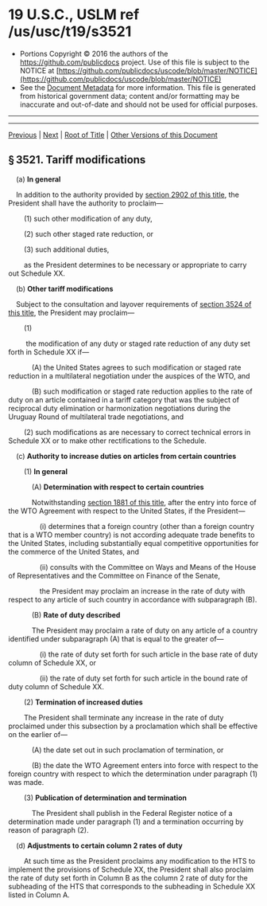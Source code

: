 ---
---

# 19 U.S.C., USLM ref /us/usc/t19/s3521

* Portions Copyright © 2016 the authors of the https://github.com/publicdocs project.
  Use of this file is subject to the NOTICE at [https://github.com/publicdocs/uscode/blob/master/NOTICE](https://github.com/publicdocs/uscode/blob/master/NOTICE)
* See the [Document Metadata](././../../../../../..//README.md) for more information.
  This file is generated from historical government data; content and/or formatting may be inaccurate and out-of-date and should not be used for official purposes.

----------
----------

[Previous](./../../../../../..//us/usc/t19/ch22/schI/ptB/m__us_usc_t19_ch22_schI_ptB.md) | [Next](./../../../../../..//us/usc/t19/ch22/schI/ptB/m__us_usc_t19_s3522.md) | [Root of Title](./../../../../../../) | [Other Versions of this Document](https://publicdocs.github.io/go/links?ns=uslm&ref=%2Fus%2Fusc%2Ft19%2Fs3521)

## § 3521. Tariff modifications

    (a) __In general__ 

    In addition to the authority provided by [section 2902 of this title][/us/usc/t19/s2902], the President shall have the authority to proclaim—

        (1) such other modification of any duty,

        (2) such other staged rate reduction, or

        (3) such additional duties,

        as the President determines to be necessary or appropriate to carry out Schedule XX.

    (b) __Other tariff modifications__ 

    Subject to the consultation and layover requirements of [section 3524 of this title][/us/usc/t19/s3524], the President may proclaim—

        (1)

         the modification of any duty or staged rate reduction of any duty set forth in Schedule XX if—

            (A) the United States agrees to such modification or staged rate reduction in a multilateral negotiation under the auspices of the WTO, and

            (B) such modification or staged rate reduction applies to the rate of duty on an article contained in a tariff category that was the subject of reciprocal duty elimination or harmonization negotiations during the Uruguay Round of multilateral trade negotiations, and

        (2) such modifications as are necessary to correct technical errors in Schedule XX or to make other rectifications to the Schedule.

    (c) __Authority to increase duties on articles from certain countries__ 

        (1) __In general__ 

            (A) __Determination with respect to certain countries__ 

            Notwithstanding [section 1881 of this title][/us/usc/t19/s1881], after the entry into force of the WTO Agreement with respect to the United States, if the President—

                (i) determines that a foreign country (other than a foreign country that is a WTO member country) is not according adequate trade benefits to the United States, including substantially equal competitive opportunities for the commerce of the United States, and

                (ii) consults with the Committee on Ways and Means of the House of Representatives and the Committee on Finance of the Senate,

                the President may proclaim an increase in the rate of duty with respect to any article of such country in accordance with subparagraph (B).

            (B) __Rate of duty described__ 

            The President may proclaim a rate of duty on any article of a country identified under subparagraph (A) that is equal to the greater of—

                (i) the rate of duty set forth for such article in the base rate of duty column of Schedule XX, or

                (ii) the rate of duty set forth for such article in the bound rate of duty column of Schedule XX.

        (2) __Termination of increased duties__ 

        The President shall terminate any increase in the rate of duty proclaimed under this subsection by a proclamation which shall be effective on the earlier of—

            (A) the date set out in such proclamation of termination, or

            (B) the date the WTO Agreement enters into force with respect to the foreign country with respect to which the determination under paragraph (1) was made.

        (3) __Publication of determination and termination__ 

            The President shall publish in the Federal Register notice of a determination made under paragraph (1) and a termination occurring by reason of paragraph (2).

    (d) __Adjustments to certain column 2 rates of duty__ 

        At such time as the President proclaims any modification to the HTS to implement the provisions of Schedule XX, the President shall also proclaim the rate of duty set forth in Column B as the column 2 rate of duty for the subheading of the HTS that corresponds to the subheading in Schedule XX listed in Column A.

<table>

          <tr>

            <td> 

        Column A  </td>

            <td> 

        Column B  </td>

  </tr>

          <tr>

            <td> 

        Schedule XX

          subheading:  </td>

            <td> 

        Rate of duty for column 2 of the

          HTS:  </td>

  </tr>

          <tr>

            <td> 

        0201.10.50  </td>

            <td> 

        31.1%  </td>

  </tr>

          <tr>

            <td> 

        0201.20.80  </td>

            <td> 

        31.1%  </td>

  </tr>

          <tr>

            <td> 

        0201.30.80  </td>

            <td> 

        31.1%  </td>

  </tr>

          <tr>

            <td> 

        0202.10.50  </td>

            <td> 

        31.1%  </td>

  </tr>

          <tr>

            <td> 

        0202.20.80  </td>

            <td> 

        31.1%  </td>

  </tr>

          <tr>

            <td> 

        0202.30.80  </td>

            <td> 

        31.1%  </td>

  </tr>

          <tr>

            <td> 

        0401.30.25  </td>

            <td> 

        90.8¢/liter  </td>

  </tr>

          <tr>

            <td> 

        0401.30.75  </td>

            <td> 

        $1.936/kg  </td>

  </tr>

          <tr>

            <td> 

        0402.10.50  </td>

            <td> 

        $1.018/kg  </td>

  </tr>

          <tr>

            <td> 

        0402.21.25  </td>

            <td> 

        $1.018/kg  </td>

  </tr>

          <tr>

            <td> 

        0402.21.50  </td>

            <td> 

        $1.285/kg  </td>

  </tr>

          <tr>

            <td> 

        0402.21.90  </td>

            <td> 

        $1.831/kg  </td>

  </tr>

          <tr>

            <td> 

        0402.29.50  </td>

            <td> 

        $1.299/kg + 17.5%  </td>

  </tr>

          <tr>

            <td> 

        0402.91.60  </td>

            <td> 

        36.8¢/kg  </td>

  </tr>

          <tr>

            <td> 

        0402.99.50  </td>

            <td> 

        58.4¢/kg  </td>

  </tr>

          <tr>

            <td> 

        0402.99.90  </td>

            <td> 

        54.5¢/kg + 17.5%  </td>

  </tr>

          <tr>

            <td> 

        0403.10.50  </td>

            <td> 

        $1.217/kg + 20%  </td>

  </tr>

          <tr>

            <td> 

        0403.90.16  </td>

            <td> 

        90.8¢/liter  </td>

  </tr>

          <tr>

            <td> 

        0403.90.45  </td>

            <td> 

        $1.03/kg  </td>

  </tr>

          <tr>

            <td> 

        0403.90.55  </td>

            <td> 

        $1.285/kg  </td>

  </tr>

          <tr>

            <td> 

        0403.90.65  </td>

            <td> 

        $1.831/kg  </td>

  </tr>

          <tr>

            <td> 

        0403.90.78  </td>

            <td> 

        $1.936/kg  </td>

  </tr>

          <tr>

            <td> 

        0403.90.95  </td>

            <td> 

        $1.217/kg + 20%  </td>

  </tr>

          <tr>

            <td> 

        0404.10.11  </td>

            <td> 

        20%  </td>

  </tr>

          <tr>

            <td> 

        0404.10.15  </td>

            <td> 

        $1.217/kg + 10%  </td>

  </tr>

          <tr>

            <td> 

        0404.10.90  </td>

            <td> 

        $1.03/kg  </td>

  </tr>

          <tr>

            <td> 

        0404.90.30  </td>

            <td> 

        25%  </td>

  </tr>

          <tr>

            <td> 

        0404.90.50  </td>

            <td> 

        $1.399/kg + 10%  </td>

  </tr>

          <tr>

            <td> 

        0405.00.40  </td>

            <td> 

        $1.813/kg  </td>

  </tr>

          <tr>

            <td> 

        0405.00.90  </td>

            <td> 

        $2.194/kg + 10%  </td>

  </tr>

          <tr>

            <td> 

        0406.10.08  </td>

            <td> 

        $1.775/kg  </td>

  </tr>

          <tr>

            <td> 

        0406.10.18  </td>

            <td> 

        $2.67/kg  </td>

  </tr>

          <tr>

            <td> 

        0406.10.28  </td>

            <td> 

        $1.443/kg  </td>

  </tr>

          <tr>

            <td> 

        0406.10.38  </td>

            <td> 

        $1.241/kg  </td>

  </tr>

          <tr>

            <td> 

        0406.10.48  </td>

            <td> 

        $2.121/kg  </td>

  </tr>

          <tr>

            <td> 

        0406.10.58  </td>

            <td> 

        $2.525/kg  </td>

  </tr>

          <tr>

            <td> 

        0406.10.68  </td>

            <td> 

        $1.631/kg  </td>

  </tr>

          <tr>

            <td> 

        0406.10.78  </td>

            <td> 

        $1.328/kg  </td>

  </tr>

          <tr>

            <td> 

        0406.10.88  </td>

            <td> 

        $1.775/kg  </td>

  </tr>

          <tr>

            <td> 

        0406.20.28  </td>

            <td> 

        $2.67/kg  </td>

  </tr>

          <tr>

            <td> 

        0406.20.33  </td>

            <td> 

        $1.443/kg  </td>

  </tr>

          <tr>

            <td> 

        0406.20.39  </td>

            <td> 

        $1.241/kg  </td>

  </tr>

          <tr>

            <td> 

        0406.20.48  </td>

            <td> 

        $2.121/kg  </td>

  </tr>

          <tr>

            <td> 

        0406.20.53  </td>

            <td> 

        $2.525/kg  </td>

  </tr>

          <tr>

            <td> 

        0406.20.63  </td>

            <td> 

        $2.67/kg  </td>

  </tr>

          <tr>

            <td> 

        0406.20.67  </td>

            <td> 

        $1.443/kg  </td>

  </tr>

          <tr>

            <td> 

        0406.20.71  </td>

            <td> 

        $1.241/kg  </td>

  </tr>

          <tr>

            <td> 

        0406.20.75  </td>

            <td> 

        $2.121/kg  </td>

  </tr>

          <tr>

            <td> 

        0406.20.79  </td>

            <td> 

        $2.525/kg  </td>

  </tr>

          <tr>

            <td> 

        0406.20.83  </td>

            <td> 

        $1.631/kg  </td>

  </tr>

          <tr>

            <td> 

        0406.20.87  </td>

            <td> 

        $1.328/kg  </td>

  </tr>

          <tr>

            <td> 

        0406.20.91  </td>

            <td> 

        $1.775/kg  </td>

  </tr>

          <tr>

            <td> 

        0406.30.18  </td>

            <td> 

        $2.67/kg  </td>

  </tr>

          <tr>

            <td> 

        0406.30.28  </td>

            <td> 

        $1.443/kg  </td>

  </tr>

          <tr>

            <td> 

        0406.30.38  </td>

            <td> 

        $1.241/kg  </td>

  </tr>

          <tr>

            <td> 

        0406.30.48  </td>

            <td> 

        $2.121/kg  </td>

  </tr>

          <tr>

            <td> 

        0406.30.53  </td>

            <td> 

        $1.631/kg  </td>

  </tr>

          <tr>

            <td> 

        0406.30.63  </td>

            <td> 

        $2.67/kg  </td>

  </tr>

          <tr>

            <td> 

        0406.30.67  </td>

            <td> 

        $1.443/kg  </td>

  </tr>

          <tr>

            <td> 

        0406.30.71  </td>

            <td> 

        $1.241/kg  </td>

  </tr>

          <tr>

            <td> 

        0406.30.75  </td>

            <td> 

        $2.121/kg  </td>

  </tr>

          <tr>

            <td> 

        0406.30.79  </td>

            <td> 

        $2.525/kg  </td>

  </tr>

          <tr>

            <td> 

        0406.30.83  </td>

            <td> 

        $1.631/kg  </td>

  </tr>

          <tr>

            <td> 

        0406.30.87  </td>

            <td> 

        $1.328/kg  </td>

  </tr>

          <tr>

            <td> 

        0406.30.91  </td>

            <td> 

        $1.775/kg  </td>

  </tr>

          <tr>

            <td> 

        0406.40.70  </td>

            <td> 

        $2.67/kg  </td>

  </tr>

          <tr>

            <td> 

        0406.90.12  </td>

            <td> 

        $1.443/kg  </td>

  </tr>

          <tr>

            <td> 

        0406.90.18  </td>

            <td> 

        $2.121/kg  </td>

  </tr>

          <tr>

            <td> 

        0406.90.33  </td>

            <td> 

        $2.525/kg  </td>

  </tr>

          <tr>

            <td> 

        0406.90.38  </td>

            <td> 

        $2.525/kg  </td>

  </tr>

          <tr>

            <td> 

        0406.90.43  </td>

            <td> 

        $2.525/kg  </td>

  </tr>

          <tr>

            <td> 

        0406.90.48  </td>

            <td> 

        $2.208/kg  </td>

  </tr>

          <tr>

            <td> 

        0406.90.64  </td>

            <td> 

        $1.241/kg  </td>

  </tr>

          <tr>

            <td> 

        0406.90.68  </td>

            <td> 

        $2.525/kg  </td>

  </tr>

          <tr>

            <td> 

        0406.90.74  </td>

            <td> 

        $2.67/kg  </td>

  </tr>

          <tr>

            <td> 

        0406.90.78  </td>

            <td> 

        $1.443/kg  </td>

  </tr>

          <tr>

            <td> 

        0406.90.84  </td>

            <td> 

        $1.241/kg  </td>

  </tr>

          <tr>

            <td> 

        0406.90.88  </td>

            <td> 

        $2.121/kg  </td>

  </tr>

          <tr>

            <td> 

        0406.90.92  </td>

            <td> 

        $1.631/kg  </td>

  </tr>

          <tr>

            <td> 

        0406.90.94  </td>

            <td> 

        $1.328/kg  </td>

  </tr>

          <tr>

            <td> 

        0406.90.97  </td>

            <td> 

        $1.775/kg  </td>

  </tr>

          <tr>

            <td> 

        1202.10.80  </td>

            <td> 

        192.7%  </td>

  </tr>

          <tr>

            <td> 

        1202.20.80  </td>

            <td> 

        155%  </td>

  </tr>

          <tr>

            <td> 

        1517.90.60  </td>

            <td> 

        40.2¢/kg  </td>

  </tr>

          <tr>

            <td> 

        1701.11.50  </td>

            <td> 

        39.85¢/kg  </td>

  </tr>

          <tr>

            <td> 

        1701.12.10  </td>

            <td> 

        6.58170¢/kg less 0.0622005¢/kg for each degree under 100 degrees (and fractions of a degree in proportion) but not less than 5.031562¢/kg  </td>

  </tr>

          <tr>

            <td> 

        1701.12.50  </td>

            <td> 

        42.05¢/kg  </td>

  </tr>

          <tr>

            <td> 

        1701.91.10  </td>

            <td> 

        6.58170¢/kg less 0.0622005¢/kg for each degree under 100 degrees (and fractions of a degree in proportion) but not less than 5.031562¢/kg  </td>

  </tr>

          <tr>

            <td> 

        1701.91.30  </td>

            <td> 

        42.05¢/kg  </td>

  </tr>

          <tr>

            <td> 

        1701.91.48  </td>

            <td> 

        39.9¢/kg + 6%  </td>

  </tr>

          <tr>

            <td> 

        1701.91.58  </td>

            <td> 

        39.9¢/kg + 6%  </td>

  </tr>

          <tr>

            <td> 

        1701.99.10  </td>

            <td> 

        6.58170¢/kg less 0.0622005¢/kg for each degree under 100 degrees (and fractions of a degree in proportion) but not less than 5.031562¢/kg  </td>

  </tr>

          <tr>

            <td> 

        1701.99.50  </td>

            <td> 

        42.05¢/kg  </td>

  </tr>

          <tr>

            <td> 

        1702.20.28  </td>

            <td> 

        19.9¢/kg of total sugars + 6%  </td>

  </tr>

          <tr>

            <td> 

        1702.30.28  </td>

            <td> 

        19.9¢/kg of total sugars + 6%  </td>

  </tr>

          <tr>

            <td> 

        1702.40.28  </td>

            <td> 

        39.9¢/kg of total sugars + 6%  </td>

  </tr>

          <tr>

            <td> 

        1702.60.28  </td>

            <td> 

        39.9¢/kg of total sugars + 6%  </td>

  </tr>

          <tr>

            <td> 

        1702.90.10  </td>

            <td> 

        6.58170¢/kg of total sugars  </td>

  </tr>

          <tr>

            <td> 

        1702.90.20  </td>

            <td> 

        42.05¢/kg  </td>

  </tr>

          <tr>

            <td> 

        1702.90.58  </td>

            <td> 

        39.9¢/kg of total sugars + 6%  </td>

  </tr>

          <tr>

            <td> 

        1702.90.68  </td>

            <td> 

        39.9¢/kg + 6%  </td>

  </tr>

          <tr>

            <td> 

        1704.90.58  </td>

            <td> 

        47.4¢/kg + 12.2%  </td>

  </tr>

          <tr>

            <td> 

        1704.90.68  </td>

            <td> 

        47.4¢/kg + 12.2%  </td>

  </tr>

          <tr>

            <td> 

        1704.90.78  </td>

            <td> 

        47.4¢/kg + 12.2%  </td>

  </tr>

          <tr>

            <td> 

        1806.10.15  </td>

            <td> 

        25.5¢/kg  </td>

  </tr>

          <tr>

            <td> 

        1806.10.28  </td>

            <td> 

        39.5¢/kg  </td>

  </tr>

          <tr>

            <td> 

        1806.10.38  </td>

            <td> 

        39.5¢/kg  </td>

  </tr>

          <tr>

            <td> 

        1806.10.55  </td>

            <td> 

        39.5¢/kg  </td>

  </tr>

          <tr>

            <td> 

        1806.10.75  </td>

            <td> 

        39.5¢/kg  </td>

  </tr>

          <tr>

            <td> 

        1806.20.26  </td>

            <td> 

        43.8¢/kg + 5%  </td>

  </tr>

          <tr>

            <td> 

        1806.20.28  </td>

            <td> 

        62.1¢/kg + 5%  </td>

  </tr>

          <tr>

            <td> 

        1806.20.36  </td>

            <td> 

        43.8¢/kg + 5%  </td>

  </tr>

          <tr>

            <td> 

        1806.20.38  </td>

            <td> 

        62.1¢/kg + 5%  </td>

  </tr>

          <tr>

            <td> 

        1806.20.73  </td>

            <td> 

        35.9¢/kg + 10%  </td>

  </tr>

          <tr>

            <td> 

        1806.20.77  </td>

            <td> 

        35.9¢/kg + 10%  </td>

  </tr>

          <tr>

            <td> 

        1806.20.82  </td>

            <td> 

        43.8¢/kg + 10%  </td>

  </tr>

          <tr>

            <td> 

        1806.20.83  </td>

            <td> 

        62.1¢/kg + 10%  </td>

  </tr>

          <tr>

            <td> 

        1806.20.87  </td>

            <td> 

        43.8¢/kg + 10%  </td>

  </tr>

          <tr>

            <td> 

        1806.20.89  </td>

            <td> 

        62.1¢/kg + 10%  </td>

  </tr>

          <tr>

            <td> 

        1806.20.92  </td>

            <td> 

        43.8¢/kg + 10%  </td>

  </tr>

          <tr>

            <td> 

        1806.20.93  </td>

            <td> 

        62.1¢/kg + 10%  </td>

  </tr>

          <tr>

            <td> 

        1806.20.96  </td>

            <td> 

        43.8¢/kg + 10%  </td>

  </tr>

          <tr>

            <td> 

        1806.20.97  </td>

            <td> 

        62.1¢/kg + 10%  </td>

  </tr>

          <tr>

            <td> 

        1806.32.06  </td>

            <td> 

        43.8¢/kg + 5%  </td>

  </tr>

          <tr>

            <td> 

        1806.32.08  </td>

            <td> 

        62.1¢/kg + 5%  </td>

  </tr>

          <tr>

            <td> 

        1806.32.16  </td>

            <td> 

        43.8¢/kg + 5%  </td>

  </tr>

          <tr>

            <td> 

        1806.32.18  </td>

            <td> 

        62.1¢/kg + 5%  </td>

  </tr>

          <tr>

            <td> 

        1806.32.70  </td>

            <td> 

        43.8¢/kg + 7%  </td>

  </tr>

          <tr>

            <td> 

        1806.32.80  </td>

            <td> 

        62.1¢/kg + 7%  </td>

  </tr>

          <tr>

            <td> 

        1806.90.08  </td>

            <td> 

        43.8¢/kg + 7%  </td>

  </tr>

          <tr>

            <td> 

        1806.90.10  </td>

            <td> 

        62.1¢/kg + 7%  </td>

  </tr>

          <tr>

            <td> 

        1806.90.18  </td>

            <td> 

        43.8¢/kg + 7%  </td>

  </tr>

          <tr>

            <td> 

        1806.90.20  </td>

            <td> 

        62.1¢/kg + 7%  </td>

  </tr>

          <tr>

            <td> 

        1806.90.28  </td>

            <td> 

        43.8¢/kg + 7%  </td>

  </tr>

          <tr>

            <td> 

        1806.90.30  </td>

            <td> 

        62.1¢/kg + 7%  </td>

  </tr>

          <tr>

            <td> 

        1806.90.38  </td>

            <td> 

        43.8¢/kg + 7%  </td>

  </tr>

          <tr>

            <td> 

        1806.90.40  </td>

            <td> 

        62.1¢/kg + 7%  </td>

  </tr>

          <tr>

            <td> 

        1806.90.48  </td>

            <td> 

        43.8¢/kg + 7%  </td>

  </tr>

          <tr>

            <td> 

        1806.90.50  </td>

            <td> 

        62.1¢/kg + 7%  </td>

  </tr>

          <tr>

            <td> 

        1806.90.58  </td>

            <td> 

        43.8¢/kg + 7%  </td>

  </tr>

          <tr>

            <td> 

        1806.90.60  </td>

            <td> 

        62.1¢/kg + 7%  </td>

  </tr>

          <tr>

            <td> 

        1901.10.30  </td>

            <td> 

        $1.217/kg + 17.5%  </td>

  </tr>

          <tr>

            <td> 

        1901.10.40  </td>

            <td> 

        $1.217/kg + 17.5%  </td>

  </tr>

          <tr>

            <td> 

        1901.10.75  </td>

            <td> 

        $1.217/kg + 17.5%  </td>

  </tr>

          <tr>

            <td> 

        1901.10.85  </td>

            <td> 

        $1.217/kg + 17.5%  </td>

  </tr>

          <tr>

            <td> 

        1901.20.15  </td>

            <td> 

        49.8¢/kg + 10%  </td>

  </tr>

          <tr>

            <td> 

        1901.20.25  </td>

            <td> 

        49.8¢/kg + 10%  </td>

  </tr>

          <tr>

            <td> 

        1901.20.35  </td>

            <td> 

        49.8¢/kg + 10%  </td>

  </tr>

          <tr>

            <td> 

        1901.20.50  </td>

            <td> 

        49.8¢/kg + 10%  </td>

  </tr>

          <tr>

            <td> 

        1901.20.60  </td>

            <td> 

        49.8¢/kg + 10%  </td>

  </tr>

          <tr>

            <td> 

        1901.20.70  </td>

            <td> 

        49.8¢/kg + 10%  </td>

  </tr>

          <tr>

            <td> 

        1901.90.36  </td>

            <td> 

        $1.328/kg  </td>

  </tr>

          <tr>

            <td> 

        1901.90.42  </td>

            <td> 

        25%  </td>

  </tr>

          <tr>

            <td> 

        1901.90.44  </td>

            <td> 

        $1.217/kg + 16%  </td>

  </tr>

          <tr>

            <td> 

        1901.90.46  </td>

            <td> 

        25%  </td>

  </tr>

          <tr>

            <td> 

        1901.90.48  </td>

            <td> 

        $1.217/kg + 16%  </td>

  </tr>

          <tr>

            <td> 

        1901.90.54  </td>

            <td> 

        27.9¢/kg + 10%  </td>

  </tr>

          <tr>

            <td> 

        1901.90.58  </td>

            <td> 

        27.9¢/kg + 10%  </td>

  </tr>

          <tr>

            <td> 

        2008.11.15  </td>

            <td> 

        155%  </td>

  </tr>

          <tr>

            <td> 

        2008.11.35  </td>

            <td> 

        155%  </td>

  </tr>

          <tr>

            <td> 

        2008.11.60  </td>

            <td> 

        155%  </td>

  </tr>

          <tr>

            <td> 

        2101.10.38  </td>

            <td> 

        35.9¢/kg + 10%  </td>

  </tr>

          <tr>

            <td> 

        2101.10.48  </td>

            <td> 

        35.9¢/kg + 10%  </td>

  </tr>

          <tr>

            <td> 

        2101.10.58  </td>

            <td> 

        35.9¢/kg + 10%  </td>

  </tr>

          <tr>

            <td> 

        2101.20.38  </td>

            <td> 

        35.9¢/kg + 10%  </td>

  </tr>

          <tr>

            <td> 

        2101.20.48  </td>

            <td> 

        35.9¢/kg + 10%  </td>

  </tr>

          <tr>

            <td> 

        2101.20.58  </td>

            <td> 

        35.9¢/kg + 10%  </td>

  </tr>

          <tr>

            <td> 

        2103.90.78  </td>

            <td> 

        35.9¢/kg + 7.5%  </td>

  </tr>

          <tr>

            <td> 

        2105.00.20  </td>

            <td> 

        59¢/kg + 20%  </td>

  </tr>

          <tr>

            <td> 

        2105.00.40  </td>

            <td> 

        59¢/kg + 20%  </td>

  </tr>

          <tr>

            <td> 

        2106.90.02  </td>

            <td> 

        $1.014/kg  </td>

  </tr>

          <tr>

            <td> 

        2106.90.04  </td>

            <td> 

        $2.348/kg  </td>

  </tr>

          <tr>

            <td> 

        2106.90.08  </td>

            <td> 

        $2.348/kg  </td>

  </tr>

          <tr>

            <td> 

        2106.90.11  </td>

            <td> 

        6.58170¢/kg of total sugars  </td>

  </tr>

          <tr>

            <td> 

        2106.90.12  </td>

            <td> 

        42.05¢/kg  </td>

  </tr>

          <tr>

            <td> 

        2106.90.34  </td>

            <td> 

        82.8¢/kg + 10%  </td>

  </tr>

          <tr>

            <td> 

        2106.90.38  </td>

            <td> 

        82.8¢/kg + 10%  </td>

  </tr>

          <tr>

            <td> 

        2106.90.44  </td>

            <td> 

        82.8¢/kg + 10%  </td>

  </tr>

          <tr>

            <td> 

        2106.90.48  </td>

            <td> 

        82.8¢/kg + 10%  </td>

  </tr>

          <tr>

            <td> 

        2106.90.57  </td>

            <td> 

        33.9¢/kg + 10%  </td>

  </tr>

          <tr>

            <td> 

        2106.90.67  </td>

            <td> 

        33.9¢/kg + 10%  </td>

  </tr>

          <tr>

            <td> 

        2106.90.77  </td>

            <td> 

        33.9¢/kg + 10%  </td>

  </tr>

          <tr>

            <td> 

        2106.90.87  </td>

            <td> 

        33.9¢/kg + 10%  </td>

  </tr>

          <tr>

            <td> 

        2202.90.28  </td>

            <td> 

        27.6¢/liter + 17.5%  </td>

  </tr>

          <tr>

            <td> 

        2309.90.28  </td>

            <td> 

        94.6¢/kg + 7.5%  </td>

  </tr>

          <tr>

            <td> 

        2309.90.48  </td>

            <td> 

        94.6¢/kg + 7.5%  </td>

  </tr>

          <tr>

            <td> 

        2401.10.70  </td>

            <td> 

        85¢/kg  </td>

  </tr>

          <tr>

            <td> 

        2401.10.90  </td>

            <td> 

        85¢/kg  </td>

  </tr>

          <tr>

            <td> 

        2401.20.30  </td>

            <td> 

        $1.21/kg  </td>

  </tr>

          <tr>

            <td> 

        2401.20.45  </td>

            <td> 

        $1.15/kg  </td>

  </tr>

          <tr>

            <td> 

        2401.20.55  </td>

            <td> 

        $1.15/kg  </td>

  </tr>

          <tr>

            <td> 

        2801.30.20  </td>

            <td> 

        37%  </td>

  </tr>

          <tr>

            <td> 

        2805.30.00  </td>

            <td> 

        31.3%  </td>

  </tr>

          <tr>

            <td> 

        2805.40.00  </td>

            <td> 

        5.7%  </td>

  </tr>

          <tr>

            <td> 

        2811.19.10  </td>

            <td> 

        4.9%  </td>

  </tr>

          <tr>

            <td> 

        2818.10.20  </td>

            <td> 

        4.1%  </td>

  </tr>

          <tr>

            <td> 

        2822.00.00  </td>

            <td> 

        1.7%  </td>

  </tr>

          <tr>

            <td> 

        2827.39.20  </td>

            <td> 

        31.9%  </td>

  </tr>

          <tr>

            <td> 

        2833.11.50  </td>

            <td> 

        3.6%  </td>

  </tr>

          <tr>

            <td> 

        2833.27.00  </td>

            <td> 

        4.2%  </td>

  </tr>

          <tr>

            <td> 

        2836.40.20  </td>

            <td> 

        4.8%  </td>

  </tr>

          <tr>

            <td> 

        2836.60.00  </td>

            <td> 

        8.4%  </td>

  </tr>

          <tr>

            <td> 

        2837.20.10  </td>

            <td> 

        5.1%  </td>

  </tr>

          <tr>

            <td> 

        2840.11.00  </td>

            <td> 

        1.2%  </td>

  </tr>

          <tr>

            <td> 

        2840.19.00  </td>

            <td> 

        0.4%  </td>

  </tr>

          <tr>

            <td> 

        2849.20.20  </td>

            <td> 

        1.6%  </td>

  </tr>

          <tr>

            <td> 

        2903.15.00  </td>

            <td> 

        88%  </td>

  </tr>

          <tr>

            <td> 

        2903.16.00  </td>

            <td> 

        33.3%  </td>

  </tr>

          <tr>

            <td> 

        2903.30.05  </td>

            <td> 

        46.3%  </td>

  </tr>

          <tr>

            <td> 

        2906.11.00  </td>

            <td> 

        6.2%  </td>

  </tr>

          <tr>

            <td> 

        2907.12.00  </td>

            <td> 

        48.3%  </td>

  </tr>

          <tr>

            <td> 

        2909.11.00  </td>

            <td> 

        4%  </td>

  </tr>

          <tr>

            <td> 

        2912.11.00  </td>

            <td> 

        12.1%  </td>

  </tr>

          <tr>

            <td> 

        2916.15.10  </td>

            <td> 

        35.2%  </td>

  </tr>

          <tr>

            <td> 

        2916.19.30  </td>

            <td> 

        24.4%  </td>

  </tr>

          <tr>

            <td> 

        2923.20.20  </td>

            <td> 

        33.4%  </td>

  </tr>

          <tr>

            <td> 

        3213.90.00  </td>

            <td> 

        48.6%  </td>

  </tr>

          <tr>

            <td> 

        3307.10.20  </td>

            <td> 

        81.7%  </td>

  </tr>

          <tr>

            <td> 

        3307.49.00  </td>

            <td> 

        73.2%  </td>

  </tr>

          <tr>

            <td> 

        3403.11.20  </td>

            <td> 

        0.4%  </td>

  </tr>

          <tr>

            <td> 

        3403.19.10  </td>

            <td> 

        0.4%  </td>

  </tr>

          <tr>

            <td> 

        3506.10.10  </td>

            <td> 

        30.4%  </td>

  </tr>

          <tr>

            <td> 

        3603.00.30  </td>

            <td> 

        8.3%  </td>

  </tr>

          <tr>

            <td> 

        3603.00.90  </td>

            <td> 

        0.3%  </td>

  </tr>

          <tr>

            <td> 

        3604.10.00  </td>

            <td> 

        12.5%  </td>

  </tr>

          <tr>

            <td> 

        3606.90.30  </td>

            <td> 

        56.7%  </td>

  </tr>

          <tr>

            <td> 

        3706.10.30  </td>

            <td> 

        7%  </td>

  </tr>

          <tr>

            <td> 

        3807.00.00  </td>

            <td> 

        0.2%  </td>

  </tr>

          <tr>

            <td> 

        3823.90.33  </td>

            <td> 

        26.3%  </td>

  </tr>

          <tr>

            <td> 

        3904.61.00  </td>

            <td> 

        34.1%  </td>

  </tr>

          <tr>

            <td> 

        3916.90.10  </td>

            <td> 

        40.6%  </td>

  </tr>

          <tr>

            <td> 

        3920.51.50  </td>

            <td> 

        48.2%  </td>

  </tr>

          <tr>

            <td> 

        3920.59.80  </td>

            <td> 

        51.7%  </td>

  </tr>

          <tr>

            <td> 

        3926.90.65  </td>

            <td> 

        8.4%  </td>

  </tr>

          <tr>

            <td> 

        5201.00.18  </td>

            <td> 

        36.9¢/kg  </td>

  </tr>

          <tr>

            <td> 

        5201.00.28  </td>

            <td> 

        36.9¢/kg  </td>

  </tr>

          <tr>

            <td> 

        5201.00.38  </td>

            <td> 

        36.9¢/kg  </td>

  </tr>

          <tr>

            <td> 

        5201.00.80  </td>

            <td> 

        36.9¢/kg  </td>

  </tr>

          <tr>

            <td> 

        5202.99.30  </td>

            <td> 

        9.2¢/kg  </td>

  </tr>

          <tr>

            <td> 

        5203.00.30  </td>

            <td> 

        36.9¢/kg  </td>

  </tr>

        </table>

    (e) __Authority to consolidate subheadings and modify column 2 rates of duty for tariff simplification purposes__ 

        (1) __In general__ 

        Whenever the HTS column 1 general rates of duty for 2 or more 8-digit subheadings are at the same level and such subheadings are subordinate to a provision required by the International Convention on the Harmonized Commodity Description and Coding System, the President may proclaim, subject to the consultation and layover requirements of [section 3524 of this title][/us/usc/t19/s3524], that the goods described in such subheadings be provided for in a single 8-digit subheading of the HTS, and that—

            (A) the HTS column 1 general rate of duty for such single subheading be the column 1 general rate of duty common to all such subheadings, and

            (B) the HTS column 2 rate of duty for such single subheading be the highest column 2 rate of duty for such subheadings that is in effect on the day before the effective date of such proclamation.

        (2) __Same level of duty__ 

        The provisions of this subsection apply to subheadings described in paragraph (1) that have the same column 1 general rate of duty—

            (A) on December 8, 1994, or

            (B) after December 8, 1994, as a result of a staged reduction in such column 1 rates of duty.

([Pub. L. 103–465, title I, § 111][/us/pl/103/465/s111], Dec. 8, 1994, [108 Stat. 4819][/us/stat/108/4819].)

 __Effective Date__ 

[Pub. L. 103–465, title I, § 116][/us/pl/103/465/s116], Dec. 8, 1994, [108 Stat. 4828][/us/stat/108/4828], provided that:

>     “(a)  __In General__  __.—__ 

>     Except as provided in section 114(a) \[[108 Stat. 4827][/us/stat/108/4827]\] and subsection (b) of this section, this subtitle \[subtitle B (§§ 111–116) of title I of [Pub. L. 103–465][/us/pl/103/465], enacting this part and amending [section 1466 of this title][/us/usc/t19/s1466] and provisions set out as a note under [section 1466 of this title][/us/usc/t19/s1466]\] and the amendments made by this subtitle take effect on the date on which the WTO Agreement enters into force with respect to the United States \[Jan. 1, 1995\].

>     “(b)  __Section__  __115.—__ 

>     Section 115 \[enacting [section 3524 of this title][/us/usc/t19/s3524]\] takes effect on the date of the enactment of this Act \[Dec. 8, 1994\].”

 __Uruguay Round Agreements: Entry Into Force__ 

    The Uruguay Round Agreements, including the World Trade Organization Agreement and agreements annexed to that Agreement, as referred to in [section 3511(d) of this title][/us/usc/t19/s3511/d], entered into force with respect to the United States on Jan. 1, 1995. See note set out under [section 3511 of this title][/us/usc/t19/s3511].

----------

[Previous](./../../../../../..//us/usc/t19/ch22/schI/ptB/m__us_usc_t19_ch22_schI_ptB.md) | [Next](./../../../../../..//us/usc/t19/ch22/schI/ptB/m__us_usc_t19_s3522.md) | [Root of Title](./../../../../../../) | [Other Versions of this Document](https://publicdocs.github.io/go/links?ns=uslm&ref=%2Fus%2Fusc%2Ft19%2Fs3521)

----------
----------

[/us/usc/t19/s2902]: https://publicdocs.github.io/go/links?ns=uslm&ref=%2Fus%2Fusc%2Ft19%2Fs2902
[/us/usc/t19/s3524]: https://publicdocs.github.io/go/links?ns=uslm&ref=%2Fus%2Fusc%2Ft19%2Fs3524
[/us/usc/t19/s1881]: https://publicdocs.github.io/go/links?ns=uslm&ref=%2Fus%2Fusc%2Ft19%2Fs1881
[/us/usc/t19/s3524]: https://publicdocs.github.io/go/links?ns=uslm&ref=%2Fus%2Fusc%2Ft19%2Fs3524
[/us/pl/103/465/s111]: https://publicdocs.github.io/go/links?ns=uslm&ref=%2Fus%2Fpl%2F103%2F465%2Fs111
[/us/stat/108/4819]: https://publicdocs.github.io/go/links?ns=uslm&ref=%2Fus%2Fstat%2F108%2F4819
[/us/pl/103/465/s116]: https://publicdocs.github.io/go/links?ns=uslm&ref=%2Fus%2Fpl%2F103%2F465%2Fs116
[/us/stat/108/4828]: https://publicdocs.github.io/go/links?ns=uslm&ref=%2Fus%2Fstat%2F108%2F4828
[/us/stat/108/4827]: https://publicdocs.github.io/go/links?ns=uslm&ref=%2Fus%2Fstat%2F108%2F4827
[/us/pl/103/465]: https://publicdocs.github.io/go/links?ns=uslm&ref=%2Fus%2Fpl%2F103%2F465
[/us/usc/t19/s1466]: https://publicdocs.github.io/go/links?ns=uslm&ref=%2Fus%2Fusc%2Ft19%2Fs1466
[/us/usc/t19/s1466]: https://publicdocs.github.io/go/links?ns=uslm&ref=%2Fus%2Fusc%2Ft19%2Fs1466
[/us/usc/t19/s3524]: https://publicdocs.github.io/go/links?ns=uslm&ref=%2Fus%2Fusc%2Ft19%2Fs3524
[/us/usc/t19/s3511/d]: https://publicdocs.github.io/go/links?ns=uslm&ref=%2Fus%2Fusc%2Ft19%2Fs3511%2Fd
[/us/usc/t19/s3511]: https://publicdocs.github.io/go/links?ns=uslm&ref=%2Fus%2Fusc%2Ft19%2Fs3511


